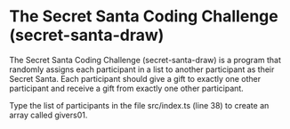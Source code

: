 # The Secret Santa Coding Challenge (secret-santa-draw)

 The Secret Santa Coding Challenge (secret-santa-draw) is a program that randomly assigns each participant in a list to another participant as their Secret Santa. Each participant should give a gift to exactly one other participant and receive a gift from exactly one other participant.

 Type the list of participants in the file src/index.ts (line 38) to create an array called givers01.